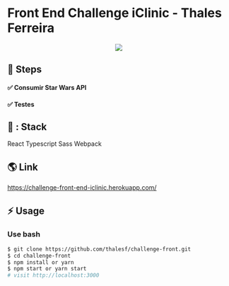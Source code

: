 # Front End Challenge iClinic - Thales Ferreira

<p align="center">
  <img src="https://eretz.bio/wp-content/uploads/2020/09/logo-iclinic.png">
</p>

## :walking: Steps

#### :white_check_mark: Consumir Star Wars API
#### :white_check_mark: Testes

## :speech_balloon:	: Stack

React
Typescript
Sass
Webpack


## :earth_americas: Link

https://challenge-front-end-iclinic.herokuapp.com/

## :zap: Usage

### Use bash

```bash
$ git clone https://github.com/thalesf/challenge-front.git
$ cd challenge-front
$ npm install or yarn
$ npm start or yarn start
# visit http://localhost:3000
```
